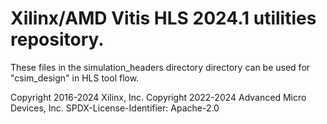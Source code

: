 # Xilinx/AMD Vitis HLS 2024.1 utilities repository.
These files in the simulation_headers directory directory can be used for "csim_design" in HLS tool flow.

Copyright 2016-2024 Xilinx, Inc.
Copyright 2022-2024 Advanced Micro Devices, Inc.
SPDX-License-Identifier: Apache-2.0
